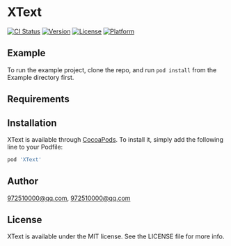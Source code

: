 # XText

[![CI Status](https://img.shields.io/travis/972510000@qq.com/XText.svg?style=flat)](https://travis-ci.org/972510000@qq.com/XText)
[![Version](https://img.shields.io/cocoapods/v/XText.svg?style=flat)](https://cocoapods.org/pods/XText)
[![License](https://img.shields.io/cocoapods/l/XText.svg?style=flat)](https://cocoapods.org/pods/XText)
[![Platform](https://img.shields.io/cocoapods/p/XText.svg?style=flat)](https://cocoapods.org/pods/XText)

## Example

To run the example project, clone the repo, and run `pod install` from the Example directory first.

## Requirements

## Installation

XText is available through [CocoaPods](https://cocoapods.org). To install
it, simply add the following line to your Podfile:

```ruby
pod 'XText'
```

## Author

972510000@qq.com, 972510000@qq.com

## License

XText is available under the MIT license. See the LICENSE file for more info.
